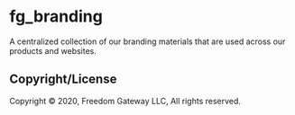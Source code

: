 # fg_branding
A centralized collection of our branding materials that are used across our products and websites.

## Copyright/License

Copyright © 2020, Freedom Gateway LLC, All rights reserved.
